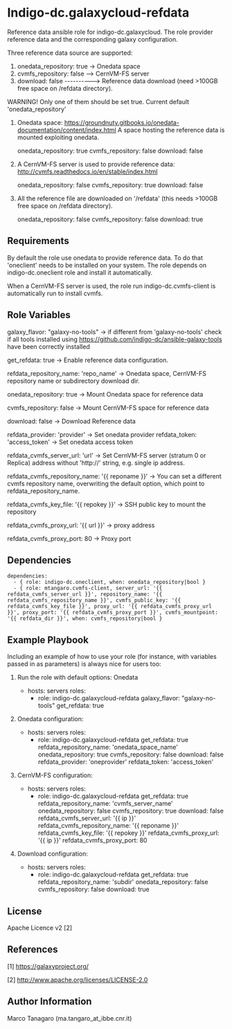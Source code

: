 Indigo-dc.galaxycloud-refdata
=============================

Reference data ansible role for indigo-dc.galaxycloud.
The role provider reference data and the corresponding galaxy configuration.

Three reference data source are supported:

1. onedata_repository: true -> Onedata space
2. cvmfs_repository: false --> CernVM-FS server
3. download: false ----------> Reference data download (need >100GB free space on /refdata directory).

WARNING! Only one of them should be set true. Current default 'onedata_repository'

1. Onedata space: https://groundnuty.gitbooks.io/onedata-documentation/content/index.html
   A space hosting the reference data is mounted exploiting onedata.

   onedata_repository: true
   cvmfs_repository: false
   download: false

2. A CernVM-FS server is used to provide reference data: http://cvmfs.readthedocs.io/en/stable/index.html
   
   onedata_repository: false
   cvmfs_repository: true
   download: false

3. All the reference file are downloaded on '/refdata' (this needs >100GB free space on /refdata directory).

   onedata_repository: false
   cvmfs_repository: false
   download: true

Requirements
------------

By default the role use onedata to provide reference data. To do that 'oneclient' needs to be installed on your system.
The role depends on indigo-dc.oneclient role and install it automatically.

When a CernVM-FS server is used, the role run indigo-dc.cvmfs-client is automatically run to install cvmfs.

Role Variables
--------------

galaxy_flavor: "galaxy-no-tools" -> if different from 'galaxy-no-tools' check if all tools installed using https://github.com/indigo-dc/ansible-galaxy-tools have been correctly installed

get_refdata: true -> Enable reference data configuration.

refdata_repository_name: 'repo_name' -> Onedata space, CernVM-FS repository name or subdirectory download dir.

onedata_repository: true -> Mount Onedata space for reference data

cvmfs_repository: false -> Mount CernVM-FS space for reference data

download: false -> Download Reference data

refdata_provider: 'provider' -> Set onedata provider 
refdata_token: 'access_token' -> Set onedata access token

refdata_cvmfs_server_url: 'url' -> Set CernVM-FS server (stratum 0 or Replica) address without 'http://' string, e.g. single ip address.

refdata_cvmfs_repository_name: '{{ reponame }}' -> You can set a different cvmfs repository name, overwriting the default option, which point to refdata_repository_name.

refdata_cvmfs_key_file: '{{ repokey }}' -> SSH public key to mount the repository

refdata_cvmfs_proxy_url: '{{ url }}' -> proxy address

refdata_cvmfs_proxy_port: 80 -> Proxy port

Dependencies
------------
```
dependencies:
  - { role: indigo-dc.oneclient, when: onedata_repository|bool }
  - { role: mtangaro.cvmfs-client, server_url: '{{ refdata_cvmfs_server_url }}', repository_name: '{{ refdata_cvmfs_repository_name }}', cvmfs_public_key: '{{ refdata_cvmfs_key_file }}', proxy_url: '{{ refdata_cvmfs_proxy_url }}', proxy_port: '{{ refdata_cvmfs_proxy_port }}', cvmfs_mountpoint: '{{ refdata_dir }}', when: cvmfs_repository|bool }
```
Example Playbook
----------------

Including an example of how to use your role (for instance, with variables passed in as parameters) is always nice for users too:

1. Run the role with default options: Onedata

    - hosts: servers
      roles:
        - role: indigo-dc.galaxycloud-refdata
          galaxy_flavor: "galaxy-no-tools"
          get_refdata: true

2. Onedata configuration:

    - hosts: servers
      roles:
        - role: indigo-dc.galaxycloud-refdata
          get_refdata: true
          refdata_repository_name: 'onedata_space_name'
          onedata_repository: true
          cvmfs_repository: false
          download: false
          refdata_provider: 'oneprovider'
          refdata_token: 'access_token'

3. CernVM-FS configuration:

    - hosts: servers
      roles:
        - role: indigo-dc.galaxycloud-refdata
          get_refdata: true
          refdata_repository_name: 'cvmfs_server_name'
          onedata_repository: false
          cvmfs_repository: true
          download: false
          refdata_cvmfs_server_url: '{{ ip }}'
          refdata_cvmfs_repository_name: '{{ reponame }}'
          refdata_cvmfs_key_file: '{{ repokey }}'
          refdata_cvmfs_proxy_url: '{{ ip }}'
          refdata_cvmfs_proxy_port: 80

4. Download configuration:

    - hosts: servers
      roles:
        - role: indigo-dc.galaxycloud-refdata
          get_refdata: true
          refdata_repository_name: 'subdir'
          onedata_repository: false
          cvmfs_repository: false
          download: true

License
-------

Apache Licence v2 [2]

References
-------

[1] https://galaxyproject.org/

[2] http://www.apache.org/licenses/LICENSE-2.0


Author Information
------------------

Marco Tanagaro (ma.tangaro_at_ibbe.cnr.it)
